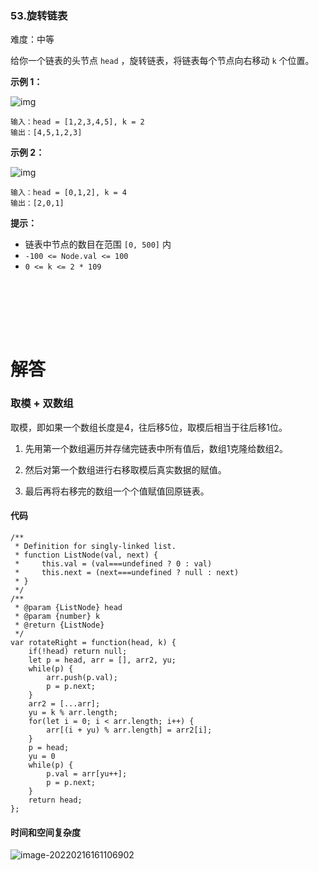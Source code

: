 ### 53.旋转链表

难度：中等

给你一个链表的头节点 `head` ，旋转链表，将链表每个节点向右移动 `k` 个位置。

 

**示例 1：**

![img](https://assets.leetcode.com/uploads/2020/11/13/rotate1.jpg)

```
输入：head = [1,2,3,4,5], k = 2
输出：[4,5,1,2,3]
```

**示例 2：**

![img](https://assets.leetcode.com/uploads/2020/11/13/roate2.jpg)

```
输入：head = [0,1,2], k = 4
输出：[2,0,1]
```

 

**提示：**

- 链表中节点的数目在范围 `[0, 500]` 内
- `-100 <= Node.val <= 100`
- `0 <= k <= 2 * 109`

<br></br>

<br></br>

# 解答

### 取模 + 双数组

取模，即如果一个数组长度是4，往后移5位，取模后相当于往后移1位。

1. 先用第一个数组遍历并存储完链表中所有值后，数组1克隆给数组2。

2. 然后对第一个数组进行右移取模后真实数据的赋值。

3. 最后再将右移完的数组一个个值赋值回原链表。



#### 代码

```
/**
 * Definition for singly-linked list.
 * function ListNode(val, next) {
 *     this.val = (val===undefined ? 0 : val)
 *     this.next = (next===undefined ? null : next)
 * }
 */
/**
 * @param {ListNode} head
 * @param {number} k
 * @return {ListNode}
 */
var rotateRight = function(head, k) {
    if(!head) return null;
    let p = head, arr = [], arr2, yu;
    while(p) {
        arr.push(p.val);
        p = p.next;
    }
    arr2 = [...arr];
    yu = k % arr.length;
    for(let i = 0; i < arr.length; i++) {
        arr[(i + yu) % arr.length] = arr2[i];
    }
    p = head;
    yu = 0
    while(p) {
        p.val = arr[yu++];
        p = p.next;
    }
    return head;
};
```



#### 时间和空间复杂度

![image-20220216161106902](https://gitee.com/zjc13544361063/zjc-markdown-picture/raw/master/image-20220216161106902.png)